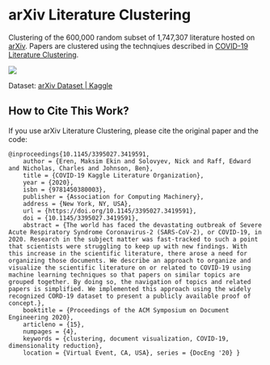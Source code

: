 # arXiv Literature Clustering
Clustering of the 600,000 random subset of 1,747,307 literature hosted on [arXiv](https://arxiv.org). Papers are clustered using the technqiues described in [COVID-19 Literature Clustering](https://github.com/MaksimEkin/COVID19-Literature-Clustering).

![](plots/arXiv.png)

Dataset: [arXiv Dataset | Kaggle](https://www.kaggle.com/Cornell-University/arxiv)

## How to Cite This Work?
If you use arXiv Literature Clustering, please cite the original paper and the code:
```
@inproceedings{10.1145/3395027.3419591, 
	author = {Eren, Maksim Ekin and Solovyev, Nick and Raff, Edward and Nicholas, Charles and Johnson, Ben}, 
	title = {COVID-19 Kaggle Literature Organization}, 
	year = {2020}, 
	isbn = {9781450380003}, 
	publisher = {Association for Computing Machinery}, 
	address = {New York, NY, USA}, 
	url = {https://doi.org/10.1145/3395027.3419591}, 
	doi = {10.1145/3395027.3419591}, 
	abstract = {The world has faced the devastating outbreak of Severe Acute Respiratory Syndrome Coronavirus-2 (SARS-CoV-2), or COVID-19, in 2020. Research in the subject matter was fast-tracked to such a point that scientists were struggling to keep up with new findings. With this increase in the scientific literature, there arose a need for organizing those documents. We describe an approach to organize and visualize the scientific literature on or related to COVID-19 using machine learning techniques so that papers on similar topics are grouped together. By doing so, the navigation of topics and related papers is simplified. We implemented this approach using the widely recognized CORD-19 dataset to present a publicly available proof of concept.}, 
	booktitle = {Proceedings of the ACM Symposium on Document Engineering 2020},
	articleno = {15}, 
	numpages = {4}, 
	keywords = {clustering, document visualization, COVID-19, dimensionality reduction}, 
	location = {Virtual Event, CA, USA}, series = {DocEng '20} }
```
